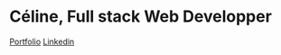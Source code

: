 # Céline, Full stack Web Developper

[Portfolio](https://www.celinewu.fr)
[Linkedin](www.linkedin.com/in/wu-celine
)